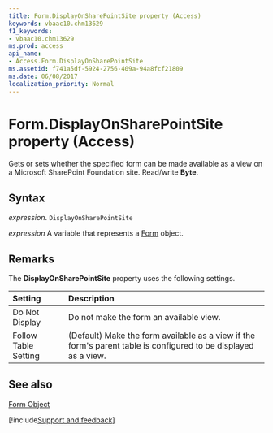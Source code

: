 ```yaml
---
title: Form.DisplayOnSharePointSite property (Access)
keywords: vbaac10.chm13629
f1_keywords:
- vbaac10.chm13629
ms.prod: access
api_name:
- Access.Form.DisplayOnSharePointSite
ms.assetid: f741a5df-5924-2756-409a-94a8fcf21809
ms.date: 06/08/2017
localization_priority: Normal
---
```



# Form.DisplayOnSharePointSite property (Access)

Gets or sets whether the specified form can be made available as a view on a Microsoft SharePoint Foundation site. Read/write  **Byte**.


## Syntax

_expression_. `DisplayOnSharePointSite`

_expression_ A variable that represents a [Form](Access.Form.md) object.


## Remarks

The  **DisplayOnSharePointSite** property uses the following settings.



|Setting|Description|
|:-----|:-----|
|Do Not Display|Do not make the form an available view. |
|Follow Table Setting|(Default) Make the form available as a view if the form's parent table is configured to be displayed as a view.|

## See also


[Form Object](Access.Form.md)

[!include[Support and feedback](~/includes/feedback-boilerplate.md)]